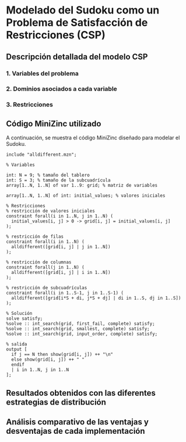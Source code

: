 # Modelado del Sudoku como un Problema de Satisfacción de Restricciones (CSP)


## Descripción detallada del modelo CSP


### 1. Variables del problema


### 2. Dominios asociados a cada variable


### 3. Restricciones


## Código MiniZinc utilizado

A continuación, se muestra el código MiniZinc diseñado para modelar el Sudoku.

```minizinc
include "alldifferent.mzn";

% Variables

int: N = 9; % tamaño del tablero
int: S = 3; % tamaño de la subcuadrícula
array[1..N, 1..N] of var 1..9: grid; % matriz de variables

array[1..N, 1..N] of int: initial_values; % valores iniciales

% Restricciones
% restricción de valores iniciales
constraint forall(i in 1..N, j in 1..N) (
  initial_values[i, j] > 0 -> grid[i, j] = initial_values[i, j]
);

% restricción de filas
constraint forall(i in 1..N) (
  alldifferent([grid[i, j] | j in 1..N])
);

% restricción de columnas
constraint forall(j in 1..N) (
  alldifferent([grid[i, j] | i in 1..N])
);

% restricción de subcuadrículas
constraint forall(i in 1..S-1, j in 1..S-1) (
  alldifferent([grid[i*S + di, j*S + dj] | di in 1..S, dj in 1..S])
);

% Solución
solve satisfy;
%solve :: int_search(grid, first_fail, complete) satisfy;
%solve :: int_search(grid, smallest, complete) satisfy;
%solve :: int_search(grid, input_order, complete) satisfy;

% salida
output [
  if j == N then show(grid[i, j]) ++ "\n"
  else show(grid[i, j]) ++ " "
  endif
  | i in 1..N, j in 1..N
];
```

## Resultados obtenidos con las diferentes estrategias de distribución


## Análisis comparativo de las ventajas y desventajas de cada implementación

